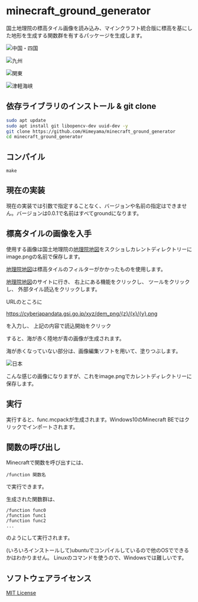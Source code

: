# minecraft_ground_generator
国土地理院の標高タイル画像を読み込み、マインクラフト統合版に標高を基にした地形を生成する関数群を有するパッケージを生成します。

![中国・四国](https://pbs.twimg.com/media/EDdzGsZUEAAQ5cB?format=jpg&name=large)

![九州](https://pbs.twimg.com/media/EDdzGskUYAE7Lcj?format=jpg&name=large)

![関東](https://pbs.twimg.com/media/EDdzGtGU4AAmWFE?format=jpg&name=large)

![津軽海峡](https://pbs.twimg.com/media/EDdzGuHUYAE7idM?format=jpg&name=large)

## 依存ライブラリのインストール & git clone
```sh
sudo apt update
sudo apt install git libopencv-dev uuid-dev -y
git clone https://github.com/Himeyama/minecraft_ground_generator
cd minecraft_ground_generator
```

## コンパイル
```
make
```

## 現在の実装
現在の実装では引数で指定することなく、バージョンや名前の指定はできません。バージョンは0.0.1で名前はすべてgroundになります。

## 標高タイルの画像を入手
使用する画像は国土地理院の[地理院地図](https://maps.gsi.go.jp/)をスクショしカレントディレクトリーにimage.pngの名前で保存します。

[地理院地図](https://maps.gsi.go.jp/)は標高タイルのフィルターがかかったものを使用します。

[地理院地図](https://maps.gsi.go.jp/)のサイトに行き、
右上にある機能をクリックし、
ツールをクリックし、
外部タイル読込をクリックします。

URLのところに

https://cyberjapandata.gsi.go.jp/xyz/dem_png/{z}/{x}/{y}.png

を入力し、
上記の内容で読込開始をクリック

すると、海が赤く陸地が青の画像が生成されます。

海が赤くなっていない部分は、画像編集ソフトを用いて、塗りつぶします。

![日本](https://raw.githubusercontent.com/hikaright/minecraft_ground_generator/master/nippon.png)

こんな感じの画像になりますが、これをimage.pngでカレントディレクトリーに保存します。

## 実行
実行すると、func.mcpackが生成されます。Windows10のMinecraft BEではクリックでインポートされます。

## 関数の呼び出し
Minecraftで関数を呼び出すには、
```
/function 関数名
```
で実行できます。

生成された関数群は、
```
/function func0
/function func1
/function func2
...
```
のようにして実行されます。

(いろいろインストールして)ubuntuでコンパイルしているので他のOSでできるかはわかりません。
Linuxのコマンドを使うので、Windowsでは難しいです。

## ソフトウェアライセンス
[MIT License](https://github.com/hikaright/minecraft_ground_generator/blob/master/LICENSE)